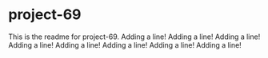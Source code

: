 # project-69

This is the readme for project-69.
Adding a line!
Adding a line!
Adding a line!
Adding a line!
Adding a line!
Adding a line!
Adding a line!
Adding a line!
